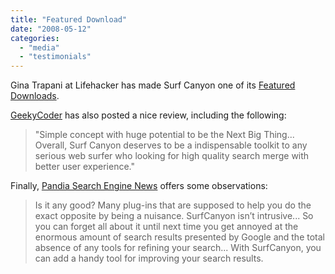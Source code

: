 ```yaml
---
title: "Featured Download"
date: "2008-05-12"
categories: 
  - "media"
  - "testimonials"
---
```


Gina Trapani at Lifehacker has made Surf Canyon one of its [Featured Downloads](http://lifehacker.com/389390/surf-canyon-browser-extension-deepens-search-results).

[GeekyCoder](http://geekycoder.wordpress.com/2008/05/10/reviewweb-expand-the-web-through-surf-canyon/) has also posted a nice review, including the following:

> "Simple concept with huge potential to be the Next Big Thing... Overall, Surf Canyon deserves to be a indispensable toolkit to any serious web surfer who looking for high quality search merge with better user experience."

Finally, [Pandia Search Engine News](http://www.pandia.com/sew/661-surfcanyon.html) offers some observations:

> Is it any good? Many plug-ins that are supposed to help you do the exact opposite by being a nuisance. SurfCanyon isn’t intrusive... So you can forget all about it until next time you get annoyed at the enormous amount of search results presented by Google and the total absence of any tools for refining your search... With SurfCanyon, you can add a handy tool for improving your search results.
